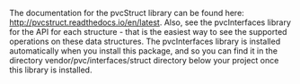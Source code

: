 
The documentation for the pvcStruct library can be found here:  http://pvcstruct.readthedocs.io/en/latest.  Also, 
see the pvcInterfaces library for the API for each structure - that is the easiest way to see the supported 
operations on these data structures.  The pvcInterfaces library is installed automatically when you install this 
package, and so you can find it in the directory vendor/pvc/interfaces/struct directory below your project once this 
library is installed.